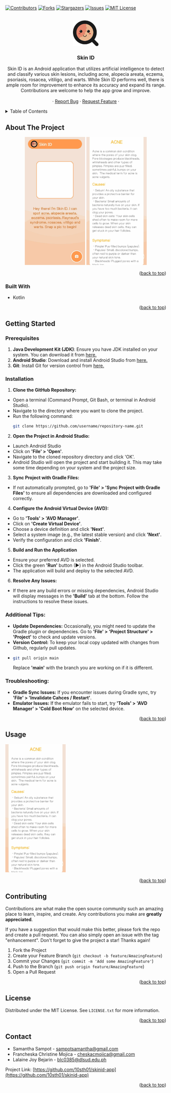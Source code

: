 <!-- Improved compatibility of back to top link: See: https://github.com/othneildrew/Best-README-Template/pull/73 -->
<a name="readme-top"></a>
<!--
*** Thanks for checking out the Best-README-Template. If you have a suggestion
*** that would make this better, please fork the repo and create a pull request
*** or simply open an issue with the tag "enhancement".
*** Don't forget to give the project a star!
*** Thanks again! Now go create something AMAZING! :D
-->



<!-- PROJECT SHIELDS -->
<!--
*** I'm using markdown "reference style" links for readability.
*** Reference links are enclosed in brackets [ ] instead of parentheses ( ).
*** See the bottom of this document for the declaration of the reference variables
*** for contributors-url, forks-url, etc. This is an optional, concise syntax you may use.
*** https://www.markdownguide.org/basic-syntax/#reference-style-links
-->
[![Contributors][contributors-shield]][contributors-url]
[![Forks][forks-shield]][forks-url]
[![Stargazers][stars-shield]][stars-url]
[![Issues][issues-shield]][issues-url]
[![MIT License][license-shield]][license-url]

<!-- PROJECT LOGO -->
<br />
<div align="center">
  <a href="https://github.com/10sth01/skinid-app">
    <img src="images/logo.png" alt="Logo" width="80" height="80">
  </a>

<h3 align="center">Skin ID</h3>

  <p align="center">
    Skin ID is an Android application that utilizes artificial intelligence to detect and classify various skin lesions, including acne, alopecia areata, eczema, psoriasis, rosacea, vitiligo, and warts. While Skin ID performs well, there is ample room for improvement to enhance its accuracy and expand its range. Contributions are welcome to help the app grow and improve.
    <br />
    <br />
    ·
    <a href="https://github.com/10sth01/skinid-app/issues/new?labels=bug&template=bug-report---.md">Report Bug</a>
    ·
    <a href="https://github.com/10sth01/skinid-app/issues/new?labels=enhancement&template=feature-request---.md">Request Feature</a>
    ·
  </p>
</div>

<!-- TABLE OF CONTENTS -->
<details>
  <summary>Table of Contents</summary>
  <ol>
    <li>
      <a href="#about-the-project">About The Project</a>
      <ul>
        <li><a href="#built-with">Built With</a></li>
      </ul>
    </li>
    <li>
      <a href="#getting-started">Getting Started</a>
      <ul>
        <li><a href="#prerequisites">Prerequisites</a></li>
        <li><a href="#installation">Installation</a></li>
      </ul>
    </li>
    <li><a href="#usage">Usage</a></li>
    <li><a href="#contributing">Contributing</a></li>
    <li><a href="#license">License</a></li>
    <li><a href="#contact">Contact</a></li>
  </ol>
</details>

<!-- ABOUT THE PROJECT -->
## About The Project
<div align="center">
  <img src="images/home_screenshot.jpg" alt="Home Screenshot" height="400">
  <img src="images/results_screenshot.jpg" alt="Results Screenshot" height="400">
</div>
<p align="right">(<a href="#readme-top">back to top</a>)</p>

### Built With

* Kotlin
  
<p align="right">(<a href="#readme-top">back to top</a>)</p>

<!-- GETTING STARTED -->
## Getting Started

### Prerequisites

1. <b>Java Development Kit (JDK)</b>: Ensure you have JDK installed on your system. You can download it from <a href="https://www.oracle.com/java/technologies/downloads/#java11">here.</a>
2. <b>Android Studio</b>: Download and install Android Studio from <a href="https://developer.android.com/studio">here.</a>
3. <b>Git</b>: Install Git for version control from <a href="[https://developer.android.com/studio](https://git-scm.com/downloads)">here.</a>

### Installation

1. <b>Clone the GitHub Repository:</b>
  * Open a terminal (Command Prompt, Git Bash, or terminal in Android Studio).
  * Navigate to the directory where you want to clone the project.
  * Run the following command:
    ```sh
    git clone https://github.com/username/repository-name.git
    ```
2. <b>Open the Project in Android Studio:</b>
  * Launch Android Studio
  * Click on <b>'File' > 'Open'</b>.
  * Navigate to the cloned repository directory and click 'OK'.
  * Android Studio will open the project and start building it. This may take some time depending on your system and the project size.
3. <b>Sync Project with Gradle Files:</b>
  * If not automatically prompted, go to <b>'File' > 'Sync Project with Gradle Files'</b> to ensure all dependencies are downloaded and configured correctly.
4. <b>Configure the Android Virtual Device (AVD):</b>
  * Go to <b>'Tools' > 'AVD Manager'</b>.
  * Click on <b>'Create Virtual Device'</b>.
  * Choose a device definition and click <b>'Next'</b>.
  * Select a system image (e.g., the latest stable version) and click <b>'Next'</b>.
  * Verify the configuration and click <b>'Finish'</b>.
5. <b>Build and Run the Application</b>
  * Ensure your preferred AVD is selected.
  * Click the green <b>'Run'</b> button (▶) in the Android Studio toolbar.
  * The application will build and deploy to the selected AVD.
6. <b>Resolve Any Issues:</b>
  * If there are any build errors or missing dependencies, Android Studio will display messages in the <b>'Build'</b> tab at the bottom. Follow the instructions to resolve these issues.

### Additional Tips:
* <b>Update Dependencies:</b> Occasionally, you might need to update the Gradle plugin or dependencies. Go to <b>'File' > 'Project Structure' > 'Project'</b> to check and update versions.
* <b>Version Control:</b> To keep your local copy updated with changes from Github, regularly pull updates.
* ```sh
  git pull origin main
  ```
  Replace <b>'main'</b> with the branch you are working on if it is different.

### Troubleshooting:
* <b>Gradle Sync Issues:</b> If you encounter issues during Gradle sync, try <b>'File' > 'Invalidate Cahces / Restart'</b>.
* <b>Emulator Issues:</b> If the emulator fails to start, try <b>'Tools' > 'AVD Manager' > 'Cold Boot Now'</b> on the selected device.

<p align="right">(<a href="#readme-top">back to top</a>)</p>

<!-- USAGE EXAMPLES -->
## Usage

<img src="images/results_screenshot.jpg" alt="Results Screenshot" height="400">

<p align="right">(<a href="#readme-top">back to top</a>)</p>

<!-- CONTRIBUTING -->
## Contributing

Contributions are what make the open source community such an amazing place to learn, inspire, and create. Any contributions you make are **greatly appreciated**.

If you have a suggestion that would make this better, please fork the repo and create a pull request. You can also simply open an issue with the tag "enhancement".
Don't forget to give the project a star! Thanks again!

1. Fork the Project
2. Create your Feature Branch (`git checkout -b feature/AmazingFeature`)
3. Commit your Changes (`git commit -m 'Add some AmazingFeature'`)
4. Push to the Branch (`git push origin feature/AmazingFeature`)
5. Open a Pull Request

<p align="right">(<a href="#readme-top">back to top</a>)</p>

<!-- LICENSE -->
## License

Distributed under the MIT License. See `LICENSE.txt` for more information.

<p align="right">(<a href="#readme-top">back to top</a>)</p>

<!-- CONTACT -->
## Contact

* Samantha Sampot - sampotsamantha@gmail.com
* Francheska Christine Mojica - cheskacmojica@gmail.com
* Lalaine Joy Bejarin - blc0385@dlsud.edu.ph

Project Link: [https://github.com/10sth01/skinid-app](https://github.com/10sth01/skinid-app)

<p align="right">(<a href="#readme-top">back to top</a>)</p>

<!-- MARKDOWN LINKS & IMAGES -->
<!-- https://www.markdownguide.org/basic-syntax/#reference-style-links -->
[contributors-shield]: https://img.shields.io/github/contributors/10sth01/skinid-app.svg?style=for-the-badge
[contributors-url]: https://github.com/10sth01/skinid-app/graphs/contributors
[forks-shield]: https://img.shields.io/github/forks/10sth01/skinid-app.svg?style=for-the-badge
[forks-url]: https://github.com/10sth01/skinid-app/network/members
[stars-shield]: https://img.shields.io/github/stars/10sth01/skinid-app.svg?style=for-the-badge
[stars-url]: https://github.com/10sth01/skinid-app/stargazers
[issues-shield]: https://img.shields.io/github/issues/10sth01/skinid-app.svg?style=for-the-badge
[issues-url]: https://github.com/10sth01/skinid-app/issues
[license-shield]: https://img.shields.io/github/license/10sth01/skinid-app.svg?style=for-the-badge
[license-url]: https://github.com/10sth01/skinid-app/blob/master/LICENSE.txt
